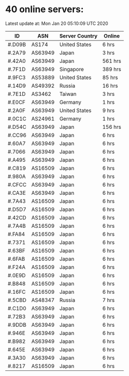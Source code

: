 # 40 online servers:

Latest update at: Mon Jan 20 05:10:09 UTC 2020

| ID | ASN | Server Country | Online |
| -- | --- | -------------- | ------ |
| #.D09B | AS174 | United States | 6 hrs |
| #.2A79 | AS63949 | Japan | 3 hrs |
| #.42A0 | AS63949 | Japan | 561 hrs |
| #.7F1D | AS63949 | Singapore | 389 hrs |
| #.9FC3 | AS53889 | United States | 85 hrs |
| #.14D9 | AS49392 | Russia | 16 hrs |
| #.7E1D | AS3462 | Taiwan | 3 hrs |
| #.E0CF | AS63949 | Germany | 1 hrs |
| #.2A0F | AS63949 | United States | 9 hrs |
| #.0C1C | AS24961 | Germany | 1 hrs |
| #.D54C | AS63949 | Japan | 156 hrs |
| #.CC96 | AS63949 | Japan | 6 hrs |
| #.60A7 | AS63949 | Japan | 6 hrs |
| #.7066 | AS63949 | Japan | 6 hrs |
| #.A495 | AS63949 | Japan | 6 hrs |
| #.C819 | AS16509 | Japan | 6 hrs |
| #.980A | AS63949 | Japan | 6 hrs |
| #.CFCC | AS63949 | Japan | 6 hrs |
| #.CA3E | AS63949 | Japan | 6 hrs |
| #.7A43 | AS16509 | Japan | 6 hrs |
| #.D5D7 | AS16509 | Japan | 6 hrs |
| #.42CD | AS16509 | Japan | 6 hrs |
| #.7A4B | AS16509 | Japan | 6 hrs |
| #.FA84 | AS16509 | Japan | 6 hrs |
| #.7371 | AS16509 | Japan | 6 hrs |
| #.63BF | AS16509 | Japan | 6 hrs |
| #.6FAB | AS16509 | Japan | 6 hrs |
| #.F24A | AS16509 | Japan | 6 hrs |
| #.0E9D | AS16509 | Japan | 6 hrs |
| #.B848 | AS16509 | Japan | 6 hrs |
| #.16FC | AS16509 | Japan | 6 hrs |
| #.5CBD | AS48347 | Russia | 7 hrs |
| #.C1D0 | AS63949 | Japan | 6 hrs |
| #.72B3 | AS63949 | Japan | 6 hrs |
| #.9DDB | AS63949 | Japan | 6 hrs |
| #.946E | AS63949 | Japan | 6 hrs |
| #.B982 | AS63949 | Japan | 6 hrs |
| #.645E | AS63949 | Japan | 6 hrs |
| #.3A30 | AS63949 | Japan | 6 hrs |
| #.8217 | AS16509 | Japan | 6 hrs |

